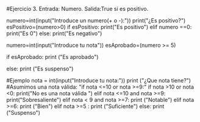 #Ejercicio 3. Entrada: Numero. Salida:True si es positivo.

numero=int(input("Introduce un numero(+ o -):"))
print("¿Es positivo?")
esPositivo=(numero>0)
if esPositivo:
    print("Es positivo")
elif numero ==0: 
    print("Es 0")
else:
    print("Es negativo")


numero=int(input("Introduce tu nota"))
esAprobado=(numero >= 5)

if esAprobado:
  print ("Es aprobado")

else:
  print ("Es suspenso")


#Ejemplo
nota = int(input("Introduce tu nota:"))
print ("¿Que nota tiene?")
#Asumimos una nota válida: "if nota <=10 or nota >=9:"
if nota >10 or nota <0:
    print("No es una nota válida ")
elif nota <=10 and nota >=9:
    print("Sobresaliente")
elif nota < 9 and nota >=7:
    print ("Notable")
elif nota >=6: 
    print ("Bien")
elif nota >=5 :
    print ("Suficiente")
else:
    print ("Suspenso")
